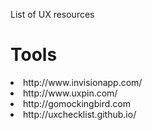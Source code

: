 List of UX resources

# Tools
<li>http://www.invisionapp.com/</li> 
<li>http://www.uxpin.com/</li>
<li>http://gomockingbird.com</li>
<li>http://uxchecklist.github.io/</li>
